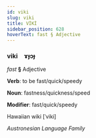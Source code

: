 ```yaml
---
id: viki
slug: viki
title: VİKİ
sidebar_position: 628
hoverText: fast § Adjective
---
```


### viki&emsp;<span kind="abugida">ɤɟɔɟ</span>

*fast* **§** Adjective

**Verb**: to be fast/quick/speedy

**Noun**: fastness/quickness/speed

**Modifier**: fast/quick/speedy

Hawaiian wiki [ˈviki]

*Austronesian Language Family*